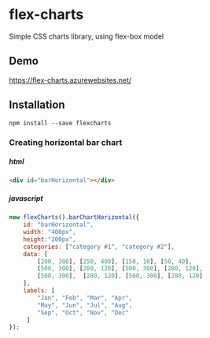 # flex-charts
Simple CSS charts library, using flex-box model

## Demo
https://flex-charts.azurewebsites.net/

## Installation
```
npm install --save flexcharts
```

### Creating horizontal bar chart
##### html
``` html
<div id="barHorizontal"></div> 
```
##### javascript
``` js
new flexCharts().barChartHorizontal({
    id: "barHorizontal",
    width: "400px",
    height:"200px",
    categories: ["category #1", "category #2"],
    data: [ 
        [200, 300], [250, 400], [150, 10], [50, 40],
        [500, 300], [280, 120], [500, 300], [280, 120], 
        [500, 300],  [280, 120], [500, 300], [280, 120] 
    ],
    labels: [
        "Jan", "Feb", "Mar", "Apr",
        "May", "Jun", "Jul", "Aug",
        "Sep", "Oct", "Nov", "Dec"
     ]
});
```
